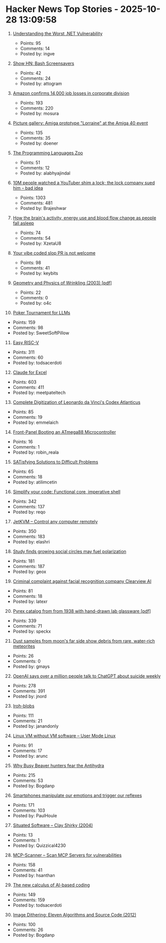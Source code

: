 # Hacker News Top Stories - 2025-10-28 13:09:58

1. [Understanding the Worst .NET Vulnerability](https://andrewlock.net/understanding-the-worst-dotnet-vulnerability-request-smuggling-and-cve-2025-55315/)
   - Points: 95
   - Comments: 14
   - Posted by: ingve

2. [Show HN: Bash Screensavers](https://github.com/attogram/bash-screensavers)
   - Points: 42
   - Comments: 24
   - Posted by: attogram

3. [Amazon confirms 14,000 job losses in corporate division](https://www.bbc.com/news/articles/c1m3zm9jnl1o)
   - Points: 193
   - Comments: 220
   - Posted by: mosura

4. [Picture gallery: Amiga prototype "Lorraine" at the Amiga 40 event](https://www.amiga-news.de/en/news/AN-2025-10-00110-EN.html)
   - Points: 135
   - Comments: 35
   - Posted by: doener

5. [The Programming Languages Zoo](https://plzoo.andrej.com/)
   - Points: 51
   - Comments: 12
   - Posted by: alabhyajindal

6. [10M people watched a YouTuber shim a lock; the lock company sued him – bad idea](https://arstechnica.com/tech-policy/2025/10/suing-a-popular-youtuber-who-shimmed-a-130-lock-what-could-possibly-go-wrong/)
   - Points: 1303
   - Comments: 481
   - Posted by: Brajeshwar

7. [How the brain's activity, energy use and blood flow change as people fall asleep](https://www.massgeneralbrigham.org/en/about/newsroom/press-releases/research-shows-coordinated-shift-in-brain-activity-while-asleep)
   - Points: 74
   - Comments: 54
   - Posted by: XzetaU8

8. [Your vibe coded slop PR is not welcome](https://samsaffron.com/archive/2025/10/27/your-vibe-coded-slop-pr-is-not-welcome)
   - Points: 98
   - Comments: 41
   - Posted by: keybits

9. [Geometry and Physics of Wrinkling (2003) [pdf]](https://softmath.seas.harvard.edu/wp-content/uploads/2019/10/2003-03.pdf)
   - Points: 22
   - Comments: 0
   - Posted by: o4c

10. [Poker Tournament for LLMs](https://pokerbattle.ai/event)
   - Points: 159
   - Comments: 98
   - Posted by: SweetSoftPillow

11. [Easy RISC-V](https://dramforever.github.io/easyriscv/)
   - Points: 311
   - Comments: 60
   - Posted by: todsacerdoti

12. [Claude for Excel](https://www.claude.com/claude-for-excel)
   - Points: 603
   - Comments: 411
   - Posted by: meetpateltech

13. [Complete Digitization of Leonardo da Vinci's Codex Atlanticus](https://www.openculture.com/2025/10/digitization-of-leonardo-da-vincis-codex-atlanticus.html)
   - Points: 85
   - Comments: 19
   - Posted by: emmelaich

14. [Front-Panel Booting an ATmega88 Microcontroller](https://www.linusakesson.net/hardware/frontpanel/index.php)
   - Points: 16
   - Comments: 1
   - Posted by: robin_reala

15. [SATisfying Solutions to Difficult Problems](https://vaibhavsagar.com/blog/2025/10/22/satisfying-solutions/)
   - Points: 65
   - Comments: 18
   - Posted by: atilimcetin

16. [Simplify your code: Functional core, imperative shell](https://testing.googleblog.com/2025/10/simplify-your-code-functional-core.html)
   - Points: 342
   - Comments: 137
   - Posted by: reqo

17. [JetKVM – Control any computer remotely](https://jetkvm.com/)
   - Points: 350
   - Comments: 183
   - Posted by: elashri

18. [Study finds growing social circles may fuel polarization](https://phys.org/news/2025-10-friends-division-social-circles-fuel.html)
   - Points: 181
   - Comments: 187
   - Posted by: geox

19. [Criminal complaint against facial recognition company Clearview AI](https://noyb.eu/en/criminal-complaint-against-facial-recognition-company-clearview-ai)
   - Points: 81
   - Comments: 18
   - Posted by: latexr

20. [Pyrex catalog from from 1938 with hand-drawn lab glassware [pdf]](https://exhibitdb.cmog.org/opacimages/Images/Pyrex/Rakow_1000132877.pdf)
   - Points: 339
   - Comments: 71
   - Posted by: speckx

21. [Dust samples from moon's far side show debris from rare, water-rich meteorites](https://www.sciencealert.com/china-brought-something-unexpected-back-from-the-far-side-of-the-moon)
   - Points: 26
   - Comments: 0
   - Posted by: gmays

22. [OpenAI says over a million people talk to ChatGPT about suicide weekly](https://techcrunch.com/2025/10/27/openai-says-over-a-million-people-talk-to-chatgpt-about-suicide-weekly/)
   - Points: 278
   - Comments: 391
   - Posted by: jnord

23. [Iroh-blobs](https://www.iroh.computer/blog/iroh-blobs-0-95-new-features)
   - Points: 111
   - Comments: 21
   - Posted by: janandonly

24. [Linux VM without VM software – User Mode Linux](https://popovicu.com/posts/linux-vm-without-vm-software-user-mode/)
   - Points: 91
   - Comments: 17
   - Posted by: arunc

25. [Why Busy Beaver hunters fear the Antihydra](https://benbrubaker.com/why-busy-beaver-hunters-fear-the-antihydra/)
   - Points: 215
   - Comments: 53
   - Posted by: Bogdanp

26. [Smartphones manipulate our emotions and trigger our reflexes](https://theconversation.com/smartphones-manipulate-our-emotions-and-trigger-our-reflexes-no-wonder-were-addicted-265014)
   - Points: 171
   - Comments: 103
   - Posted by: PaulHoule

27. [Situated Software – Clay Shirky (2004)](http://shirky.com/essays/situated-software/)
   - Points: 13
   - Comments: 1
   - Posted by: Quizzical4230

28. [MCP-Scanner – Scan MCP Servers for vulnerabilities](https://github.com/cisco-ai-defense/mcp-scanner)
   - Points: 158
   - Comments: 41
   - Posted by: hsanthan

29. [The new calculus of AI-based coding](https://blog.joemag.dev/2025/10/the-new-calculus-of-ai-based-coding.html)
   - Points: 149
   - Comments: 159
   - Posted by: todsacerdoti

30. [Image Dithering: Eleven Algorithms and Source Code (2012)](https://tannerhelland.com/2012/12/28/dithering-eleven-algorithms-source-code.html)
   - Points: 100
   - Comments: 26
   - Posted by: Bogdanp

